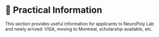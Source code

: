 # 📎 Practical Information

This section provides useful information for applicants to NeuroPoly Lab and newly arrived: VISA, moving to Montreal, scholarship available, etc.

